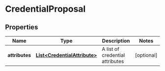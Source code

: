 

# CredentialProposal

## Properties

Name | Type | Description | Notes
------------ | ------------- | ------------- | -------------
**attributes** | [**List&lt;CredentialAttribute&gt;**](CredentialAttribute.md) | A list of credential attributes |  [optional]



